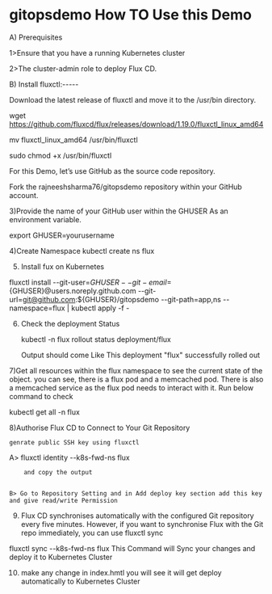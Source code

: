 # gitopsdemo How TO Use this Demo 
A) Prerequisites

1>Ensure that you have a running Kubernetes cluster 

2>The cluster-admin role to deploy Flux CD.


B) Install fluxctl:-----
 
 Download the latest release of fluxctl and move it to the /usr/bin directory.

wget https://github.com/fluxcd/flux/releases/download/1.19.0/fluxctl_linux_amd64

mv fluxctl_linux_amd64 /usr/bin/fluxctl

sudo chmod +x /usr/bin/fluxctl

For this Demo, let’s use GitHub as the source code repository. 

Fork the rajneeshsharma76/gitopsdemo repository within your GitHub account.


3)Provide the name of your GitHub user within the GHUSER As an environment variable.
  
  export GHUSER=yourusername
  
  
4)Create Namespace kubectl create ns flux 


5)  Install fux on Kubernetes 

fluxctl install --git-user=${GHUSER} --git-email=${GHUSER}@users.noreply.github.com --git-url=git@github.com:${GHUSER}/gitopsdemo --git-path=app,ns --namespace=flux | kubectl apply -f -


6) Check the deployment Status
   
   kubectl -n flux rollout status deployment/flux
   
   Output should come Like This    deployment "flux" successfully rolled out


7)Get all resources within the flux namespace to see the current state of the object. you can see, there is a flux pod and a memcached pod. There is also a memcached service as the flux pod needs to interact with it. Run below command to check
  
  kubectl get all -n flux


 8)Authorise Flux CD to Connect to Your Git Repository
    
    genrate public SSH key using fluxctl
   
   A> fluxctl identity --k8s-fwd-ns flux 
        
        and copy the output 
         
         
    B> Go to Repository Setting and in Add deploy key section add this key and give read/write Permission 

9) Flux CD synchronises automatically with the configured Git repository every five minutes. However, if you want to synchronise Flux with the Git repo           immediately, you can use fluxctl sync

 fluxctl sync --k8s-fwd-ns flux   This Command will Sync your changes and deploy it to Kubernetes Cluster 
 
 
 10) make any change in index.hmtl you will see it will get deploy automatically to Kubernetes Cluster 
 
    
